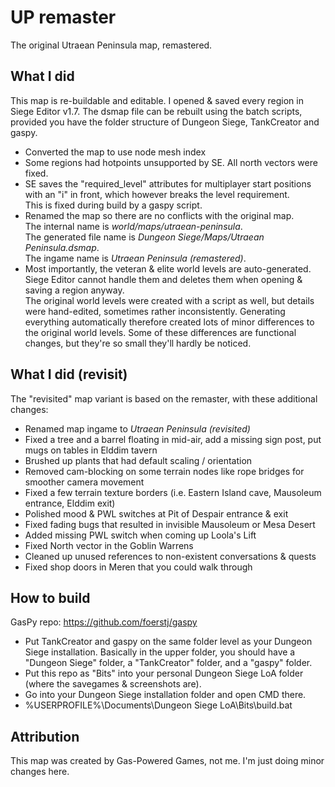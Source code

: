 # UP remaster

The original Utraean Peninsula map, remastered.

## What I did

This map is re-buildable and editable. I opened & saved every region in Siege Editor v1.7. The dsmap file can be rebuilt using the batch scripts, provided you have the folder structure of Dungeon Siege, TankCreator and gaspy.
- Converted the map to use node mesh index
- Some regions had hotpoints unsupported by SE. All north vectors were fixed.
- SE saves the "required_level" attributes for multiplayer start positions with an "i" in front, which however breaks the level requirement.\
  This is fixed during build by a gaspy script.
- Renamed the map so there are no conflicts with the original map.\
  The internal name is *world/maps/utraean-peninsula*.\
  The generated file name is *Dungeon Siege/Maps/Utraean Peninsula.dsmap*.\
  The ingame name is *Utraean Peninsula (remastered)*.
- Most importantly, the veteran & elite world levels are auto-generated. Siege Editor cannot handle them and deletes them when opening & saving a region anyway.\
  The original world levels were created with a script as well, but details were hand-edited, sometimes rather inconsistently. Generating everything automatically therefore created lots of minor differences to the original world levels. Some of these differences are functional changes, but they're so small they'll hardly be noticed.

## What I did (revisit)

The "revisited" map variant is based on the remaster, with these additional changes:
- Renamed map ingame to *Utraean Peninsula (revisited)*
- Fixed a tree and a barrel floating in mid-air, add a missing sign post, put mugs on tables in Elddim tavern
- Brushed up plants that had default scaling / orientation
- Removed cam-blocking on some terrain nodes like rope bridges for smoother camera movement
- Fixed a few terrain texture borders (i.e. Eastern Island cave, Mausoleum entrance, Elddim exit)
- Polished mood & PWL switches at Pit of Despair entrance & exit
- Fixed fading bugs that resulted in invisible Mausoleum or Mesa Desert
- Added missing PWL switch when coming up Loola's Lift
- Fixed North vector in the Goblin Warrens
- Cleaned up unused references to non-existent conversations & quests
- Fixed shop doors in Meren that you could walk through

## How to build

GasPy repo: https://github.com/foerstj/gaspy

- Put TankCreator and gaspy on the same folder level as your Dungeon Siege installation. Basically in the upper folder, you should have a "Dungeon Siege" folder, a "TankCreator" folder, and a "gaspy" folder.
- Put this repo as "Bits" into your personal Dungeon Siege LoA folder (where the savegames & screenshots are).
- Go into your Dungeon Siege installation folder and open CMD there.
- %USERPROFILE%\Documents\Dungeon Siege LoA\Bits\build.bat

## Attribution

This map was created by Gas-Powered Games, not me. I'm just doing minor changes here.

